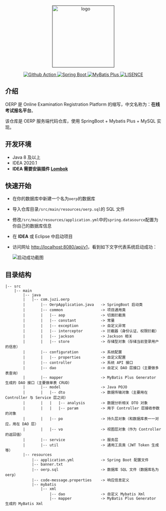 <p align="center">
  <a href="" target="_blank">
    <img width="200" src="https://img.juzibiji.top/20200715191757.png" alt="logo">
  </a>
</p>

<p align="center">
  <a href="https://github.com/juzi214032/oerp/actions">
    <img src="https://github.com/juzi214032/oerp/workflows/Java%20CI%20with%20Maven/badge.svg" alt="Github Action">
  </a>
  <a href="https://spring.io/">
    <img src="https://img.shields.io/badge/Spring%20Boot-2.3.2.RELEASE-brightgreen" alt="Spring Boot">
  </a>
  <a href="https://mp.baomidou.com/">
    <img src="https://img.shields.io/badge/MyBatis%20Plus-3.3.2-blue" alt="MyBatis Plus">
  </a>
  <a href="https://en.wikipedia.org/wiki/MIT_License">
  <img src="https://img.shields.io/badge/license-MIT-lightgrey.svg" alt="LISENCE" >
  </a>
</p>

## 介绍

OERP 是 Online Examination Registration Platform 的缩写，中文名称为：**在线考试报名平台**。

该仓库是 OERP 服务端代码仓库，使用 SpringBoot + Mybatis Plus + MySQL 实现。

## 开发环境

- Java 8 及以上
- IDEA 2020.1
- **IDEA 需要安装插件 [Lombok](https://plugins.jetbrains.com/plugin/index?xmlId=Lombook%20Plugin)**

## 快速开始

- 在你的数据库中新建一个名为`oerp`的数据库

- 导入仓库目录`/src/main/resources/oerp.sql`的 SQL 文件

- 修改`/src/main/resources/application.yml`中的`spring.datasource`配置为你自己的数据库信息

- 在 **IDEA** 或 Eclipse 中启动项目

- 访问网址 [http://localhost:8080/api/v1](http://localhost:8080/api/v1)，看到如下文字代表系统启动成功：

  ![启动成功截图](https://img.juzibiji.top/20200716111640.png)

## 目录结构

```
|-- src
    |-- main
        |-- java
        |   |-- com.juzi.oerp
        |       |-- OerpApplication.java   -> SpringBoot 启动类
        |       |-- common                 -> 项目通用类
        |       |   |-- aop                -> 切面拦截类
        |       |   |-- constant           -> 常量
        |       |   |-- exception          -> 自定义异常
        |       |   |-- interceptor        -> 拦截器（身份认证、权限拦截）
        |       |   |-- jackson            -> Jackson 相关
        |       |   |-- store              -> 存储型对象（存储当前登录用户的信息）
        |       |-- configuration          -> 系统配置
        |       |   |-- properties         -> 自定义配置
        |       |-- controller             -> 系统 API 接口
        |       |-- dao                    -> 自定义 DAO 层接口（主要做多表查询）
        |       |-- mapper                 -> MyBatis Plus Generator 生成的 DAO 接口（主要做单表 CRUD）
        |       |-- model                  -> Java POJO
        |       |   |-- dto                -> 数据传输对象（主要用在 Controller 与 Service 层之间）
        |       |   |   |-- analysis       -> 数据分析相关 DTO 对象
        |       |   |   |-- param          -> 用于 Controller 层接收参数的对象
        |       |   |-- po                 -> 持久层对象（和数据库表一一对应，用在 DAO 层）
        |       |   |-- vo                 -> 视图层对象（作为 Controller 的返回值）
        |       |-- service                -> 服务层
        |       |-- util                   -> 通用工具类（JWT Token 生成等）
        |-- resources
            |-- application.yml            -> Spring Boot 配置文件
            |-- banner.txt
            |-- oerp.sql                   -> 数据库 SQL 文件（数据库名为 oerp）
            |-- code-message.properties    -> 响应信息定义
            |-- mybatis
                |-- xml
                    |-- dao                -> 自定义 Mybatis Xml
                    |-- mapper             -> MyBatis Plus Generator 生成的 MyBatis Xml
```

